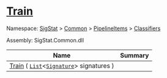 # [Train](./DtwClassifier-100663856.md)

Namespace: [SigStat]() > [Common](./../../../README.md) > [PipelineItems]() > [Classifiers](./../README.md)

Assembly: SigStat.Common.dll

| Name | Summary  |
| ------| -----------:|
| [Train](./DtwClassifier-100663856.md) ( [`List`](https://docs.microsoft.com/en-us/dotnet/api/System.Collections.Generic.List-1)\<[`Signature`](./../../../Signature.md)> signatures ) | 
